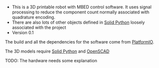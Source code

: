 * This is a 3D printable robot with MBED control software. It uses signal processing to reduce the component count normally associated with quadrature encoding.
* There are also lots of other objects defined in [Solid Python](https://github.com/SolidCode/SolidPython) loosely associated with the project
* Version 0.1

The build and all the dependencies for the software come from [PlatformIO](http://platformio.org/).

The 3D models require [Solid Python](https://github.com/SolidCode/SolidPython) and [OpenSCAD](http://www.openscad.org/)

TODO: The hardware needs some explanation